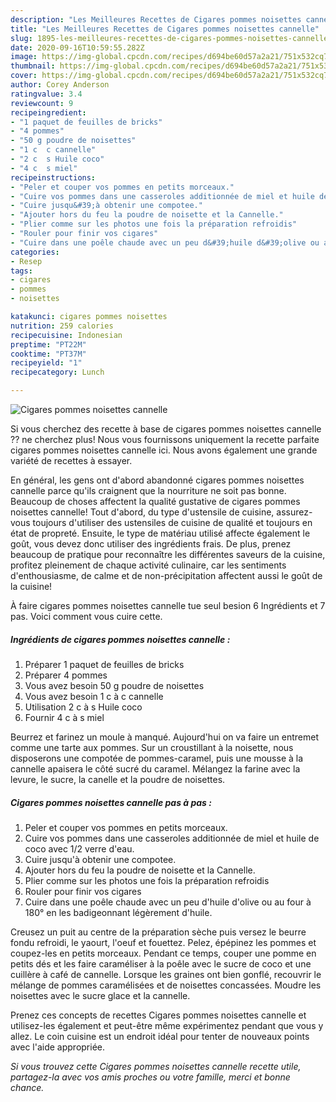 ```yaml
---
description: "Les Meilleures Recettes de Cigares pommes noisettes cannelle"
title: "Les Meilleures Recettes de Cigares pommes noisettes cannelle"
slug: 1895-les-meilleures-recettes-de-cigares-pommes-noisettes-cannelle
date: 2020-09-16T10:59:55.282Z
image: https://img-global.cpcdn.com/recipes/d694be60d57a2a21/751x532cq70/cigares-pommes-noisettes-cannelle-photo-principale-de-la-recette.jpg
thumbnail: https://img-global.cpcdn.com/recipes/d694be60d57a2a21/751x532cq70/cigares-pommes-noisettes-cannelle-photo-principale-de-la-recette.jpg
cover: https://img-global.cpcdn.com/recipes/d694be60d57a2a21/751x532cq70/cigares-pommes-noisettes-cannelle-photo-principale-de-la-recette.jpg
author: Corey Anderson
ratingvalue: 3.4
reviewcount: 9
recipeingredient:
- "1 paquet de feuilles de bricks"
- "4 pommes"
- "50 g poudre de noisettes"
- "1 c  c cannelle"
- "2 c  s Huile coco"
- "4 c  s miel"
recipeinstructions:
- "Peler et couper vos pommes en petits morceaux."
- "Cuire vos pommes dans une casseroles additionnée de miel et huile de coco avec 1/2 verre d&#39;eau."
- "Cuire jusqu&#39;à obtenir une compotee."
- "Ajouter hors du feu la poudre de noisette et la Cannelle."
- "Plier comme sur les photos une fois la préparation refroidis"
- "Rouler pour finir vos cigares"
- "Cuire dans une poêle chaude avec un peu d&#39;huile d&#39;olive ou au four à 180° en les badigeonnant légèrement d&#39;huile."
categories:
- Resep
tags:
- cigares
- pommes
- noisettes

katakunci: cigares pommes noisettes 
nutrition: 259 calories
recipecuisine: Indonesian
preptime: "PT22M"
cooktime: "PT37M"
recipeyield: "1"
recipecategory: Lunch

---
```



![Cigares pommes noisettes cannelle](https://img-global.cpcdn.com/recipes/d694be60d57a2a21/751x532cq70/cigares-pommes-noisettes-cannelle-photo-principale-de-la-recette.jpg)

Si vous cherchez des recette à base de cigares pommes noisettes cannelle ?? ne cherchez plus! Nous vous fournissons uniquement la recette parfaite cigares pommes noisettes cannelle ici. Nous avons également une grande variété de recettes à essayer.

En général, les gens ont d'abord abandonné cigares pommes noisettes cannelle parce qu'ils craignent que la nourriture ne soit pas bonne. Beaucoup de choses affectent la qualité gustative de cigares pommes noisettes cannelle! Tout d'abord, du type d'ustensile de cuisine, assurez-vous toujours d'utiliser des ustensiles de cuisine de qualité et toujours en état de propreté. Ensuite, le type de matériau utilisé affecte également le goût, vous devez donc utiliser des ingrédients frais. De plus, prenez beaucoup de pratique pour reconnaître les différentes saveurs de la cuisine, profitez pleinement de chaque activité culinaire, car les sentiments d'enthousiasme, de calme et de non-précipitation affectent aussi le goût de la cuisine!

<!--inarticleads1-->

À faire cigares pommes noisettes cannelle tue seul besion 6 Ingrédients et 7 pas. Voici comment vous cuire cette.

##### Ingrédients de cigares pommes noisettes cannelle :

1. Préparer 1 paquet de feuilles de bricks
1. Préparer 4 pommes
1. Vous avez besoin 50 g poudre de noisettes
1. Vous avez besoin 1 c à c cannelle
1. Utilisation 2 c à s Huile coco
1. Fournir 4 c à s miel


Beurrez et farinez un moule à manqué. Aujourd&#39;hui on va faire un entremet comme une tarte aux pommes. Sur un croustillant à la noisette, nous disposerons une compotée de pommes-caramel, puis une mousse à la cannelle apaisera le côté sucré du caramel. Mélangez la farine avec la levure, le sucre, la canelle et la poudre de noisettes. 

<!--inarticleads2-->

##### Cigares pommes noisettes cannelle pas à pas :

1. Peler et couper vos pommes en petits morceaux.
1. Cuire vos pommes dans une casseroles additionnée de miel et huile de coco avec 1/2 verre d&#39;eau.
1. Cuire jusqu&#39;à obtenir une compotee.
1. Ajouter hors du feu la poudre de noisette et la Cannelle.
1. Plier comme sur les photos une fois la préparation refroidis
1. Rouler pour finir vos cigares
1. Cuire dans une poêle chaude avec un peu d&#39;huile d&#39;olive ou au four à 180° en les badigeonnant légèrement d&#39;huile.


Creusez un puit au centre de la préparation sèche puis versez le beurre fondu refroidi, le yaourt, l&#39;oeuf et fouettez. Pelez, épépinez les pommes et coupez-les en petits morceaux. Pendant ce temps, couper une pomme en petits dés et les faire caraméliser à la poêle avec le sucre de coco et une cuillère à café de cannelle. Lorsque les graines ont bien gonflé, recouvrir le mélange de pommes caramélisées et de noisettes concassées. Moudre les noisettes avec le sucre glace et la cannelle. 

<!--inarticleads1-->

<p>
Prenez ces concepts de recettes Cigares pommes noisettes cannelle et utilisez-les également et peut-être même expérimentez pendant que vous y allez. Le coin cuisine est un endroit idéal pour tenter de nouveaux points avec l'aide appropriée.
</p>

<p>
<i>Si vous trouvez cette Cigares pommes noisettes cannelle recette utile, partagez-la avec vos amis proches ou votre famille, merci et bonne chance.</i>
</p>
